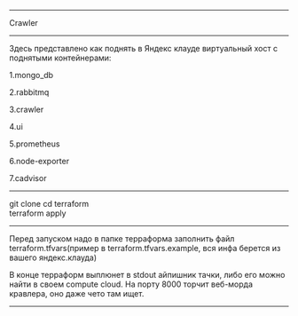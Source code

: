***
Crawler
***
 Здесь представлено как поднять в Яндекс клауде виртуальный хост с поднятыми контейнерами:
 
 1.mongo_db

 2.rabbitmq
 
 3.crawler
 
 4.ui
 
 5.prometheus
 
 6.node-exporter
 
 7.cadvisor
***
git clone
cd terraform  
terraform apply
***
Перед запуском надо в папке терраформа заполнить файл terraform.tfvars(пример в terraform.tfvars.example, вся инфа берется из вашего яндекс.клауда)


В конце терраформ выплюнет в stdout айпишник тачки, либо его можно найти в своем compute cloud.
На порту 8000 торчит веб-морда кравлера, оно даже чето там ищет.
***
